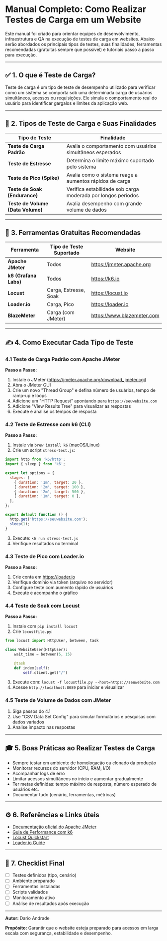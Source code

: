 # Manual Completo: Como Realizar Testes de Carga em um Website

Este manual foi criado para orientar equipes de desenvolvimento, infraestrutura e QA na execução de testes de carga em websites. Abaixo serão abordados os principais tipos de testes, suas finalidades, ferramentas recomendadas (gratuitas sempre que possível) e tutoriais passo a passo para execução.

---

## ✅ **1. O que é Teste de Carga?**

Teste de carga é um tipo de teste de desempenho utilizado para verificar como um sistema se comporta sob uma determinada carga de usuários simultâneos, acessos ou requisições. Ele simula o comportamento real do usuário para identificar gargalos e limites da aplicação web.

---

## 🔢 **2. Tipos de Teste de Carga e Suas Finalidades**

| Tipo de Teste        | Finalidade |
|----------------------|------------|
| **Teste de Carga Padrão** | Avalia o comportamento com usuários simultâneos esperados |
| **Teste de Estresse** | Determina o limite máximo suportado pelo sistema |
| **Teste de Pico (Spike)** | Avalia como o sistema reage a aumentos rápidos de carga |
| **Teste de Soak (Endurance)** | Verifica estabilidade sob carga moderada por longos períodos |
| **Teste de Volume (Data Volume)** | Avalia desempenho com grande volume de dados |

---

## 🔧 **3. Ferramentas Gratuitas Recomendadas**

| Ferramenta | Tipo de Teste Suportado | Website |
|------------|--------------------------|---------|
| **Apache JMeter** | Todos | https://jmeter.apache.org |
| **k6 (Grafana Labs)** | Todos | https://k6.io |
| **Locust** | Carga, Estresse, Soak | https://locust.io |
| **Loader.io** | Carga, Pico | https://loader.io |
| **BlazeMeter** | Carga (com JMeter) | https://www.blazemeter.com |

---

## ✍️ **4. Como Executar Cada Tipo de Teste**

### **4.1 Teste de Carga Padrão com Apache JMeter**

**Passo a Passo:**
1. Instale o JMeter (https://jmeter.apache.org/download_jmeter.cgi)
2. Abra o JMeter GUI
3. Crie um novo "Thread Group" e defina número de usuários, tempo de ramp-up e loops
4. Adicione um "HTTP Request" apontando para `https://seuwebsite.com`
5. Adicione "View Results Tree" para visualizar as respostas
6. Execute e analise os tempos de resposta

### **4.2 Teste de Estresse com k6 (CLI)**

**Passo a Passo:**
1. Instale via `brew install k6` (macOS/Linux)
2. Crie um script `stress-test.js`:
```javascript
import http from 'k6/http';
import { sleep } from 'k6';

export let options = {
  stages: [
    { duration: '1m', target: 20 },
    { duration: '2m', target: 100 },
    { duration: '2m', target: 500 },
    { duration: '1m', target: 0 },
  ],
};

export default function () {
  http.get('https://seuwebsite.com');
  sleep(1);
}
```
3. Execute: `k6 run stress-test.js`
4. Verifique resultados no terminal

### **4.3 Teste de Pico com Loader.io**

**Passo a Passo:**
1. Crie conta em https://loader.io
2. Verifique domínio via token (arquivo no servidor)
3. Configure teste com aumento rápido de usuários
4. Execute e acompanhe o gráfico

### **4.4 Teste de Soak com Locust**

**Passo a Passo:**
1. Instale com `pip install locust`
2. Crie `locustfile.py`:
```python
from locust import HttpUser, between, task

class WebsiteUser(HttpUser):
    wait_time = between(5, 15)

    @task
    def index(self):
        self.client.get("/")
```
3. Execute com: `locust -f locustfile.py --host=https://seuwebsite.com`
4. Acesse `http://localhost:8089` para iniciar e visualizar

### **4.5 Teste de Volume de Dados com JMeter**

1. Siga passos do 4.1
2. Use "CSV Data Set Config" para simular formulários e pesquisas com dados variados
3. Analise impacto nas respostas

---

## 🎓 **5. Boas Práticas ao Realizar Testes de Carga**

- Sempre testar em ambiente de homologacão ou clonado da produção
- Monitorar recursos do servidor (CPU, RAM, I/O)
- Acompanhar logs de erro
- Limitar acessos simultâneos no início e aumentar gradualmente
- Ter metas definidas: tempo máximo de resposta, número esperado de usuários etc.
- Documentar tudo (cenário, ferramentas, métricas)

---

## ⚙️ **6. Referências e Links úteis**

- [Documentação oficial do Apache JMeter](https://jmeter.apache.org/usermanual/index.html)
- [Guia de Performance com k6](https://k6.io/docs/)
- [Locust Quickstart](https://docs.locust.io/en/stable/quickstart.html)
- [Loader.io Guide](https://support.loader.io/docs)

---

## 📄 **7. Checklist Final**

- [ ] Testes definidos (tipo, cenário)
- [ ] Ambiente preparado
- [ ] Ferramentas instaladas
- [ ] Scripts validados
- [ ] Monitoramento ativo
- [ ] Análise de resultados após execução

---

**Autor:** Dario Andrade

**Propósito:** Garantir que o website esteja preparado para acessos em larga escala com segurança, estabilidade e desempenho.


